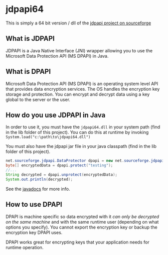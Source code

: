 # jdpapi64

This is simply a 64 bit version / dll of the [jdpapi project on sourceforge](http://jdpapi.sourceforge.net/)

## What is JDPAPI

JDPAPI is a Java Native Interface (JNI) wrapper allowing you to use the Microsoft Data Protection API (MS DPAPI) in Java.

## What is DPAPI

Microsoft Data Protection API (MS DPAPI) is an operating system level API that provides data encryption services. The OS handles the encryption key storage and protection. You can encrypt and decrypt data using a key global to the server or the user.

## How do you use JDPAPI in Java

In order to use it, you must have the `jdpapi64.dll` in your system path (find in the lib folder of this project). You can do this at runtime by invoking `System.load("c:\path\to\jdpapi64.dll")`

You must also have the jdpapi jar file in your java classpath (find in the lib folder of this project).

```java
net.sourceforge.jdpapi.DataProtector dpapi = new net.sourceforge.jdpapi.DataProtector();
byte[] encryptedData = dpapi.protect("testing");
//...
String decrypted = dpapi.unprotect(encryptedData);
System.out.println(decrypted);
```

See the [javadocs](http://jdpapi.sourceforge.net/jdpapi-java/apidocs/index.html) for more info.

## How to use DPAPI 

DPAPI is machine specific so data encrypted with it *can only be decrypted on the same machine* and with the same runtime user (depending on what options you specify). You cannot export the encryption key or backup the encryption key DPAPI uses.

DPAPI works great for encrypting keys that your application needs for runtime operation.
